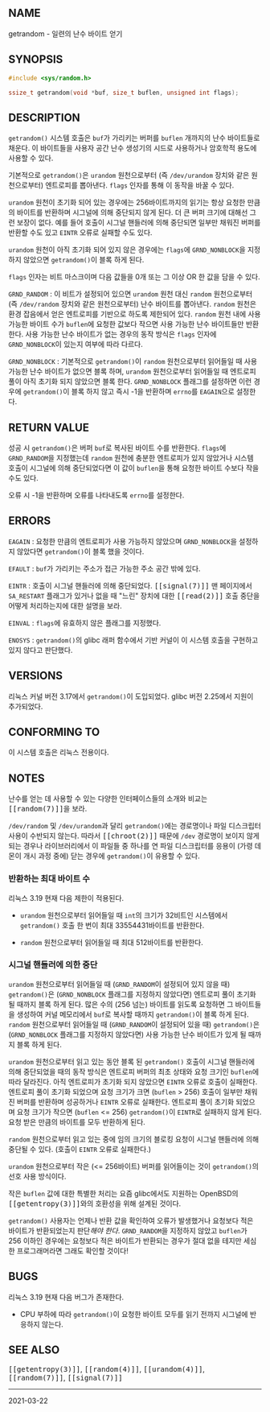 ## NAME

getrandom - 일련의 난수 바이트 얻기

## SYNOPSIS

```c
#include <sys/random.h>

ssize_t getrandom(void *buf, size_t buflen, unsigned int flags);
```

## DESCRIPTION

`getrandom()` 시스템 호출은 `buf`가 가리키는 버퍼를 `buflen` 개까지의 난수 바이트들로 채운다. 이 바이트들을 사용자 공간 난수 생성기의 시드로 사용하거나 암호학적 용도에 사용할 수 있다.

기본적으로 `getrandom()`은 `urandom` 원천으로부터 (즉 `/dev/urandom` 장치와 같은 원천으로부터) 엔트로피를 뽑아낸다. `flags` 인자를 통해 이 동작을 바꿀 수 있다.

`urandom` 원천이 초기화 되어 있는 경우에는 256바이트까지의 읽기는 항상 요청한 만큼의 바이트를 반환하며 시그널에 의해 중단되지 않게 된다. 더 큰 버퍼 크기에 대해선 그런 보장이 없다. 예를 들어 호출이 시그널 핸들러에 의해 중단되면 일부만 채워진 버퍼를 반환할 수도 있고 `EINTR` 오류로 실패할 수도 있다.

`urandom` 원천이 아직 초기화 되어 있지 않은 경우에는 `flags`에 `GRND_NONBLOCK`을 지정하지 않았으면 `getrandom()`이 블록 하게 된다.

`flags` 인자는 비트 마스크이며 다음 값들을 0개 또는 그 이상 OR 한 값을 담을 수 있다.

`GRND_RANDOM`
:   이 비트가 설정되어 있으면 `urandom` 원천 대신 `random` 원천으로부터 (즉 `/dev/random` 장치와 같은 원천으로부터) 난수 바이트를 뽑아낸다. `random` 원천은 환경 잡음에서 얻은 엔트로피를 기반으로 하도록 제한되어 있다. `random` 원천 내에 사용 가능한 바이트 수가 `buflen`에 요청한 값보다 작으면 사용 가능한 난수 바이트들만 반환한다. 사용 가능한 난수 바이트가 없는 경우의 동작 방식은 `flags` 인자에 `GRND_NONBLOCK`이 있는지 여부에 따라 다르다.

`GRND_NONBLOCK`
:   기본적으로 `getrandom()`이 `random` 원천으로부터 읽어들일 때 사용 가능한 난수 바이트가 없으면 블록 하며, `urandom` 원천으로부터 읽어들일 때 엔트로피 풀이 아직 초기화 되지 않았으면 블록 한다. `GRND_NONBLOCK` 플래그를 설정하면 이런 경우에 `getrandom()`이 블록 하지 않고 즉시 -1을 반환하며 `errno`를 `EAGAIN`으로 설정한다.

## RETURN VALUE

성공 시 `getrandom()`은 버퍼 `buf`로 복사된 바이트 수를 반환한다. `flags`에 `GRND_RANDOM`을 지정했는데 `random` 원천에 충분한 엔트로피가 있지 않았거나 시스템 호출이 시그널에 의해 중단되었다면 이 값이 `buflen`을 통해 요청한 바이트 수보다 작을 수도 있다.

오류 시 -1을 반환하며 오류를 나타내도록 `errno`를 설정한다.

## ERRORS

`EAGAIN`
:   요청한 만큼의 엔트로피가 사용 가능하지 않았으며 `GRND_NONBLOCK`을 설정하지 않았다면 `getrandom()`이 블록 했을 것이다.

`EFAULT`
:   `buf`가 가리키는 주소가 접근 가능한 주소 공간 밖에 있다.

`EINTR`
:   호출이 시그널 핸들러에 의해 중단되었다. <tt>[[signal(7)]]</tt> 맨 페이지에서 `SA_RESTART` 플래그가 있거나 없을 때 "느린" 장치에 대한 <tt>[[read(2)]]</tt> 호출 중단을 어떻게 처리하는지에 대한 설명을 보라.

`EINVAL`
:   `flags`에 유효하지 않은 플래그를 지정했다.

`ENOSYS`
:   `getrandom()`의 glibc 래퍼 함수에서 기반 커널이 이 시스템 호출을 구현하고 있지 않다고 판단했다.

## VERSIONS

리눅스 커널 버전 3.17에서 `getrandom()`이 도입되었다. glibc 버전 2.25에서 지원이 추가되었다.

## CONFORMING TO

이 시스템 호출은 리눅스 전용이다.

## NOTES

난수를 얻는 데 사용할 수 있는 다양한 인터페이스들의 소개와 비교는 <tt>[[random(7)]]</tt>을 보라.

`/dev/random` 및 `/dev/urandom`과 달리 `getrandom()`에는 경로명이나 파일 디스크립터 사용이 수반되지 않는다. 따라서 <tt>[[chroot(2)]]</tt> 때문에 `/dev` 경로명이 보이지 않게 되는 경우나 라이브러리에서 이 파일들 중 하나를 연 파일 디스크립터를 응용이 (가령 데몬이 개시 과정 중에) 닫는 경우에 `getrandom()`이 유용할 수 있다.

### 반환하는 최대 바이트 수

리눅스 3.19 현재 다음 제한이 적용된다.

* `urandom` 원천으로부터 읽어들일 때 `int`의 크기가 32비트인 시스템에서 `getrandom()` 호출 한 번이 최대 33554431바이트를 반환한다.

* `random` 원천으로부터 읽어들일 때 최대 512바이트를 반환한다.

### 시그널 핸들러에 의한 중단

`urandom` 원천으로부터 읽어들일 때 (`GRND_RANDOM`이 설정되어 있지 않을 때) `getrandom()`은 (`GRND_NONBLOCK` 플래그를 지정하지 않았다면) 엔트로피 풀이 초기화 될 때까지 블록 하게 된다. 많은 수의 (256 넘는) 바이트를 읽도록 요청하면 그 바이트들을 생성하여 커널 메모리에서 `buf`로 복사할 때까지 `getrandom()`이 블록 하게 된다. `random` 원천으로부터 읽어들일 때 (`GRND_RANDOM`이 설정되어 있을 때) `getrandom()`은 (`GRND_NONBLOCK` 플래그를 지정하지 않았다면) 사용 가능한 난수 바이트가 있게 될 때까지 블록 하게 된다.

`urandom` 원천으로부터 읽고 있는 동안 블록 된 `getrandom()` 호출이 시그널 핸들러에 의해 중단되었을 때의 동작 방식은 엔트로피 버퍼의 최초 상태와 요청 크기인 `buflen`에 따라 달라진다. 아직 엔트로피가 초기화 되지 않았으면 `EINTR` 오류로 호출이 실패한다. 엔트로피 풀이 초기화 되었으며 요청 크기가 크면 (`buflen` > 256) 호출이 일부만 채워진 버퍼를 반환하며 성공하거나 `EINTR` 오류로 실패한다. 엔트로피 풀이 초기화 되었으며 요청 크기가 작으면 (`buflen` <= 256) `getrandom()`이 `EINTR`로 실패하지 않게 된다. 요청 받은 만큼의 바이트를 모두 반환하게 된다.

`random` 원천으로부터 읽고 있는 중에 임의 크기의 블로킹 요청이 시그널 핸들러에 의해 중단될 수 있다. (호출이 `EINTR` 오류로 실패한다.)

`urandom` 원천으로부터 작은 (<= 256바이트) 버퍼를 읽어들이는 것이 `getrandom()`의 선호 사용 방식이다.

작은 `buflen` 값에 대한 특별한 처리는 요즘 glibc에서도 지원하는 OpenBSD의 <tt>[[getentropy(3)]]</tt>와의 호환성을 위해 설계된 것이다.

`getrandom()` 사용자는 언제나 반환 값을 확인하여 오류가 발생했거나 요청보다 적은 바이트가 반환되었는지 판단*해야 한다*. `GRND_RANDOM`을 지정하지 않았고 `buflen`가 256 이하인 경우에는 요청보다 적은 바이트가 반환되는 경우가 절대 없을 테지만 세심한 프로그래머라면 그래도 확인할 것이다!

## BUGS

리눅스 3.19 현재 다음 버그가 존재한다.

* CPU 부하에 따라 `getrandom()`이 요청한 바이트 모두를 읽기 전까지 시그널에 반응하지 않는다.

## SEE ALSO

<tt>[[getentropy(3)]]</tt>, <tt>[[random(4)]]</tt>, <tt>[[urandom(4)]]</tt>, <tt>[[random(7)]]</tt>, <tt>[[signal(7)]]</tt>

----

2021-03-22
